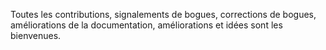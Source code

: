 Toutes les contributions, signalements de bogues, corrections de bogues, améliorations de la documentation, améliorations et idées sont les bienvenues.
